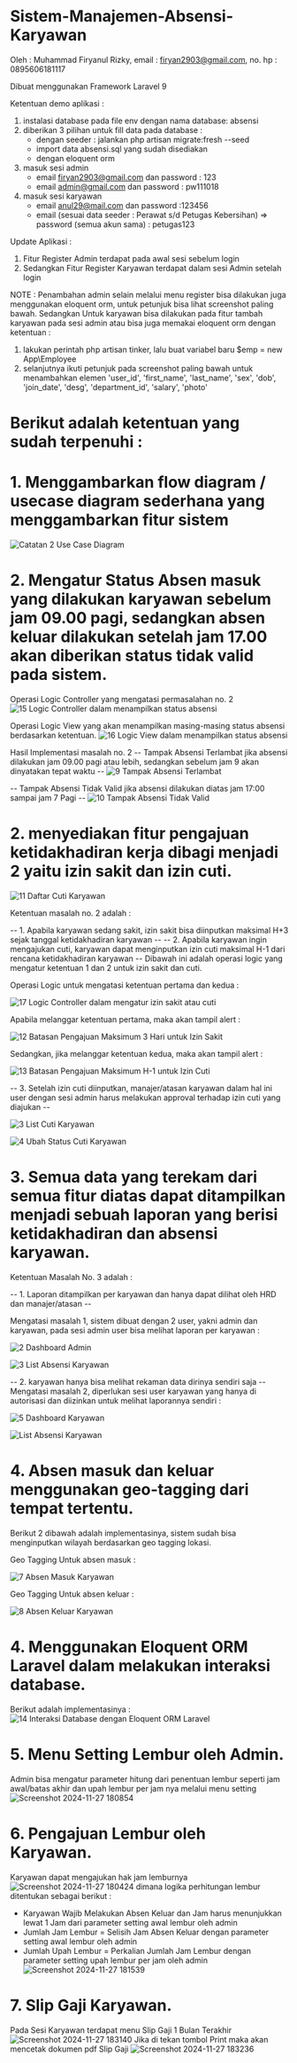 # Sistem-Manajemen-Absensi-Karyawan

Oleh : Muhammad Firyanul Rizky, email : firyan2903@gmail.com, no. hp : 0895606181117

Dibuat menggunakan Framework Laravel 9

Ketentuan demo aplikasi :
1. instalasi database pada file env dengan nama database: absensi
2. diberikan 3 pilihan untuk fill data pada database :
   - dengan seeder : jalankan php artisan migrate:fresh --seed
   - import data absensi.sql yang sudah disediakan
   - dengan eloquent orm
3. masuk sesi admin
   - email firyan2903@gmail.com dan password : 123
   - email admin@gmail.com dan password : pw111018
4. masuk sesi karyawan
   - email anul29@mail.com dan password :123456
   - email (sesuai data seeder : Perawat s/d Petugas Kebersihan) => password (semua akun sama) : petugas123

Update Aplikasi :
1. Fitur Register Admin terdapat pada awal sesi sebelum login
2. Sedangkan Fitur Register Karyawan terdapat dalam sesi Admin setelah login

NOTE : Penambahan admin selain melalui menu register bisa dilakukan juga menggunakan eloquent orm, untuk petunjuk bisa lihat screenshot paling bawah. Sedangkan Untuk karyawan bisa dilakukan pada fitur tambah karyawan pada sesi admin atau bisa juga memakai eloquent orm dengan ketentuan :
1. lakukan perintah php artisan tinker, lalu buat variabel baru $emp = new App\Employee
2. selanjutnya ikuti petunjuk pada screenshot paling bawah untuk menambahkan elemen 'user_id', 'first_name', 'last_name', 'sex', 'dob', 'join_date', 'desg', 'department_id', 'salary', 'photo'

# Berikut adalah ketentuan yang sudah terpenuhi :
# 1. Menggambarkan flow diagram / usecase diagram sederhana yang menggambarkan fitur sistem
![Catatan 2  Use Case Diagram](https://user-images.githubusercontent.com/60762912/145530391-7a20f130-c3ee-456a-93d6-707f64d82a69.png)

# 2. Mengatur Status Absen masuk yang dilakukan karyawan sebelum jam 09.00 pagi, sedangkan absen keluar dilakukan setelah jam 17.00 akan diberikan status tidak valid pada sistem.

Operasi Logic Controller yang mengatasi permasalahan no. 2
![15  Logic Controller dalam menampilkan status absensi](https://user-images.githubusercontent.com/60762912/145531107-963526e1-8a92-439d-b72b-dbb530f69888.PNG)

Operasi Logic View yang akan menampilkan masing-masing status absensi berdasarkan ketentuan.
![16  Logic View dalam menampilkan status absensi](https://user-images.githubusercontent.com/60762912/145531136-103e6c10-2332-4fab-bad2-cc880a9bee5e.PNG)

Hasil Implementasi masalah no. 2
-- Tampak Absensi Terlambat jika absensi dilakukan jam 09.00 pagi atau lebih, sedangkan sebelum jam 9 akan dinyatakan tepat waktu --
![9  Tampak Absensi Terlambat](https://user-images.githubusercontent.com/60762912/145530858-5721660f-9d0b-47c0-8328-f0d25a15ba87.PNG)

-- Tampak Absensi Tidak Valid jika absensi dilakukan diatas jam 17:00 sampai jam 7 Pagi --
![10  Tampak Absensi Tidak Valid](https://user-images.githubusercontent.com/60762912/145530876-22eb653d-7fc8-4a30-8cd7-28ba1387aba4.PNG)

# 2. menyediakan fitur pengajuan ketidakhadiran kerja dibagi menjadi 2 yaitu izin sakit dan izin cuti.

![11  Daftar Cuti Karyawan](https://user-images.githubusercontent.com/60762912/145538284-7e8ac00d-40d0-45aa-a2e5-84d92603a933.png)

Ketentuan masalah no. 2 adalah :

-- 1. Apabila karyawan sedang sakit, izin sakit bisa diinputkan maksimal H+3 sejak tanggal ketidakhadiran karyawan --
-- 2. Apabila karyawan ingin mengajukan cuti, karyawan dapat menginputkan izin cuti maksimal H-1 dari rencana ketidakhadiran karyawan --
Dibawah ini adalah operasi logic yang mengatur ketentuan 1 dan 2 untuk izin sakit dan cuti.

Operasi Logic untuk mengatasi ketentuan pertama dan kedua :

![17  Logic Controller dalam mengatur izin sakit atau cuti](https://user-images.githubusercontent.com/60762912/145531154-57799a09-1bc2-4f01-a110-5ed1d5a474af.PNG)

Apabila melanggar ketentuan pertama, maka akan tampil alert :

![12  Batasan Pengajuan Maksimum 3 Hari untuk Izin Sakit](https://user-images.githubusercontent.com/60762912/145538814-cfad2d6b-1418-42b0-9467-be5fb1879ef8.png)

Sedangkan, jika melanggar ketentuan kedua, maka akan tampil alert :

![13  Batasan Pengajuan Maksimum H-1 untuk Izin Cuti](https://user-images.githubusercontent.com/60762912/145538831-44081a28-bcdd-43ef-ad94-cb44ee28ccbc.png)

-- 3. Setelah izin cuti diinputkan, manajer/atasan karyawan dalam hal ini user dengan sesi admin harus melakukan approval terhadap izin cuti yang diajukan --

![3  List Cuti Karyawan](https://user-images.githubusercontent.com/60762912/145530688-110c23b7-7751-40e1-b293-f406fe3b4b7e.PNG)

![4  Ubah Status Cuti Karyawan](https://user-images.githubusercontent.com/60762912/145530702-23781829-3f15-4872-8ffd-b09791109f44.PNG)

# 3. Semua data yang terekam dari semua fitur diatas dapat ditampilkan menjadi sebuah laporan yang berisi ketidakhadiran dan absensi karyawan. 

Ketentuan Masalah No. 3 adalah : 

-- 1. Laporan ditampilkan per karyawan dan hanya dapat dilihat oleh HRD dan manajer/atasan -- 

Mengatasi masalah 1, sistem dibuat dengan 2 user, yakni admin dan karyawan, pada sesi admin user bisa melihat laporan per karyawan :

![2  Dashboard Admin](https://user-images.githubusercontent.com/60762912/145530637-608ce856-936c-4307-8df7-a557741b871f.PNG)

![3  List Absensi Karyawan](https://user-images.githubusercontent.com/60762912/145530667-b3a718ec-ab9c-4540-b541-e229ab49b48e.PNG)

-- 2. karyawan hanya bisa melihat rekaman data dirinya sendiri saja --
Mengatasi masalah 2, diperlukan sesi user karyawan yang hanya di autorisasi dan diizinkan untuk melihat laporannya sendiri :

![5  Dashboard Karyawan](https://user-images.githubusercontent.com/60762912/145530736-b326175a-0e7b-464a-bda1-cc166d5203bd.PNG)

![List Absensi Karyawan](https://user-images.githubusercontent.com/60762912/145540622-19727929-ea04-428d-bf06-5d6d25bc97aa.PNG)

# 4. Absen masuk dan keluar menggunakan geo-tagging dari tempat tertentu.
Berikut 2 dibawah adalah implementasinya, sistem sudah bisa menginputkan wilayah berdasarkan geo tagging lokasi.

Geo Tagging Untuk absen masuk :

![7  Absen Masuk Karyawan](https://user-images.githubusercontent.com/60762912/145530825-1cef1e14-fb4b-4351-9d8e-1af48ba33e03.PNG)

Geo Tagging Untuk absen keluar :

![8  Absen Keluar Karyawan](https://user-images.githubusercontent.com/60762912/145530842-aa1a05a3-c7fe-4b41-a582-01024cdf2ef2.PNG)

# 4. Menggunakan Eloquent ORM Laravel dalam melakukan interaksi database.
Berikut adalah implementasinya :
![14  Interaksi Database dengan Eloquent ORM Laravel](https://user-images.githubusercontent.com/60762912/145530517-386bf347-741b-4940-909c-ee07fcd59f30.PNG)

# 5. Menu Setting Lembur oleh Admin.
Admin bisa mengatur parameter hitung dari penentuan lembur seperti jam awal/batas akhir dan upah lembur per jam nya melalui menu setting 
![Screenshot 2024-11-27 180854](https://github.com/user-attachments/assets/d0b013b8-6d20-4254-a45b-c3037270363b)

# 6. Pengajuan Lembur oleh Karyawan.
Karyawan dapat mengajukan hak jam lemburnya
![Screenshot 2024-11-27 180424](https://github.com/user-attachments/assets/9681f8b8-957e-4e49-a8cd-0e2785699500)
dimana logika perhitungan lembur ditentukan sebagai berikut :
- Karyawan Wajib Melakukan Absen Keluar dan Jam harus menunjukkan lewat 1 Jam dari parameter setting awal lembur oleh admin
- Jumlah Jam Lembur = Selisih Jam Absen Keluar dengan parameter setting awal lembur oleh admin
- Jumlah Upah Lembur = Perkalian Jumlah Jam Lembur dengan parameter setting upah lembur per jam oleh admin
![Screenshot 2024-11-27 181539](https://github.com/user-attachments/assets/bac374ae-2eec-4d36-a717-b6baa1f03d1e)

# 7. Slip Gaji Karyawan.
Pada Sesi Karyawan terdapat menu Slip Gaji 1 Bulan Terakhir
![Screenshot 2024-11-27 183140](https://github.com/user-attachments/assets/6da6462c-ede2-47b0-8c25-27746d9550ee)
Jika di tekan tombol Print maka akan mencetak dokumen pdf Slip Gaji
![Screenshot 2024-11-27 183236](https://github.com/user-attachments/assets/4ccb3fc1-6638-49ed-a3e4-227de1ae8e37)